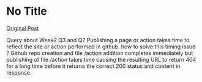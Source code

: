 # No Title

[Original Post](https://discourse.onlinedegree.iitm.ac.in/t/169029/154)

<p>Query about Week2 Q3 and  Q7 Publishing a page or action takes time to reflect the site or action performed in github. how to solve this timing issue ? Github repo creation and file /action addition completes immediately but publishing of file /action takes time causing the resulting URL to return 404 for a long time before it returns the correct 200 status and content in response.</p>